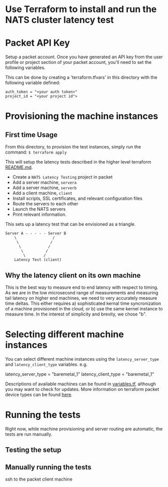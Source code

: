 
# Use Terraform to install and run the NATS cluster latency test

# Packet API Key

Setup a packet account.  Once you have generated an API key from the user profile or
project section of your packet account, you'll need to set the following variables.  

This can be done by creating a 'terraform.tfvars' in this directory with the following
variable defined:

```text
auth_token = "<your auth token>"
project_id = "<your project id">
```

# Provisioning the machine instances

## First time Usage

From this directory, to provision the test instances, simply run the command:
`$ terraform apply`

This will setup the latency tests described in the higher level terraform [README.md](../readme.md).

* Create a `NATS Latency Testing` project in packet
* Add a server machine, `servera`
* Add a server machine, `serverb`
* Add a client machine, `client`
* Install scripts, SSL certificates, and relevant configuration files
* Route the servers to each other
* Launch the NATS servers
* Print relevant information.

This sets up a latency test that can be envisioned as a triangle.  

```text
Server A - - - - - Server B
    \                /
     \              /
      \            /
       \          /
        \        /
    Latency Test (client)
```

## Why the latency client on its own machine

This is the best way to measure end to end latency with respect to timing.  As we
are in the low microsecond range of measurements and measuring tail latency
on higher end machines, we need to very accurately measure time deltas.
This either requires a) sophisticated kernal time syncronization of a machine
provisioned in the cloud, or b) use the same kernel instance to measure time.
In the interest of simplicity and brevity, we chose "b".

# Selecting different machine instances

You can select different machine instances using the `latency_server_type` 
and `latency_client_type` variables. e.g.

latency_server_type = "baremetal_1"
latency_client_type = "baremetal_1"

Descriptions of available machines can be found in [variables.tf]("./variables.tf"),
although you may want to check for updates.  More information on terraform
packet device types can be found [here](https://www.terraform.io/docs/providers/packet/r/device.html).

# Running the tests

Right now, while machine provisioning and server routing are automatic, the tests
are run manually.

## Testing the setup


## Manually running the tests

ssh to the packet client machine



